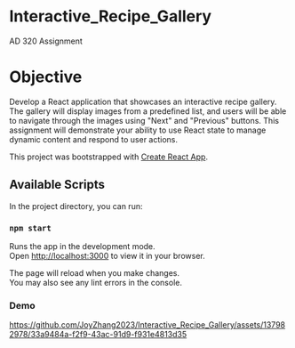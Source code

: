 # Interactive_Recipe_Gallery
 AD 320 Assignment
 
# Objective
Develop a React application that showcases an interactive recipe gallery. The gallery will display images from a predefined list, and users will be able to navigate through the images using "Next" and "Previous" buttons. This assignment will demonstrate your ability to use React state to manage dynamic content and respond to user actions.

This project was bootstrapped with [Create React App](https://github.com/facebook/create-react-app).

## Available Scripts

In the project directory, you can run:

### `npm start`

Runs the app in the development mode.\
Open [http://localhost:3000](http://localhost:3000) to view it in your browser.

The page will reload when you make changes.\
You may also see any lint errors in the console.

### Demo
https://github.com/JoyZhang2023/Interactive_Recipe_Gallery/assets/137982978/33a9484a-f2f9-43ac-91d9-f931e4813d35

